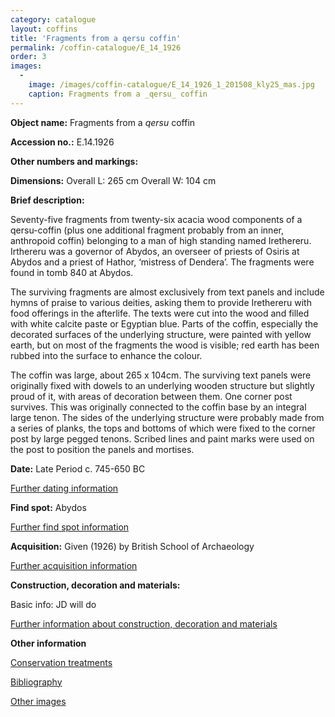 ```yaml
---
category: catalogue
layout: coffins
title: 'Fragments from a qersu coffin'
permalink: /coffin-catalogue/E_14_1926
order: 3
images: 
  -
    image: /images/coffin-catalogue/E_14_1926_1_201508_kly25_mas.jpg
    caption: Fragments from a _qersu_ coffin
---
```


**Object name:** 
Fragments from a _qersu_ coffin 

**Accession no.:** 
E.14.1926

**Other numbers and markings:**
<other numbers etc.>

**Dimensions:** 
Overall L: 265 cm
Overall W: 104 cm

**Brief description:** 

Seventy-five fragments from twenty-six acacia wood components of a qersu-coffin (plus one additional fragment probably from an inner, anthropoid coffin) belonging to a man of high standing named Irethereru. Irthereru was a governor of Abydos, an overseer of priests of Osiris at Abydos and a priest of Hathor, ‘mistress of Dendera’. The fragments were found in tomb 840 at Abydos.

The surviving fragments are almost exclusively from text panels and include hymns of praise to various deities, asking them to provide Irethereru with food offerings in the afterlife. The texts were cut into the wood and filled with white calcite paste or Egyptian blue. Parts of the coffin, especially the decorated surfaces of the underlying structure, were painted with yellow earth, but on most of the fragments the wood is visible; red earth has been rubbed into the surface to enhance the colour.

The coffin was large, about 265 x 104cm. The surviving text panels were originally fixed with dowels to an underlying wooden structure but slightly proud of it, with areas of decoration between them. One corner post survives. This was originally connected to the coffin base by an integral large tenon. The sides of the underlying structure were probably made from a series of planks, the tops and bottoms of which were fixed to the corner post by large pegged tenons. Scribed lines and paint marks were used on the post to position the panels and mortises.

**Date:**
Late Period
c. 745-650 BC


[Further dating information](/catalogue_extras/E_14_1926_dating)

**Find spot:**
Abydos

[Further find spot information](/catalogue_extras/E_14_1926_findspot)

**Acquisition:**
Given (1926) by British School of Archaeology

[Further acquisition information](/catalogue_extras/E_14_1926_acquisition)

**Construction, decoration and materials:**

Basic info: JD will do

[Further information about construction, decoration and materials](/catalogue_extras/E_14_1926_materials)


**Other information**

[Conservation treatments](/catalogue_extras/E_14_1926_conservation)

[Bibliography](/catalogue_extras/E_14_1926_bibliography)

[Other images](/catalogue_extras/E_14_1926_imagesheet)


